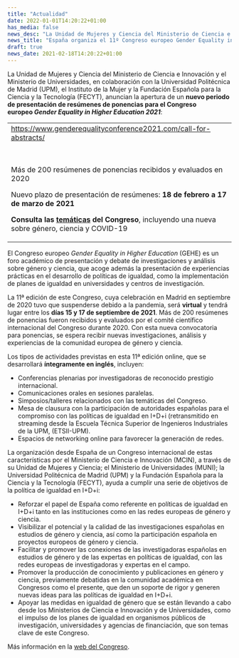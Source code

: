 ```yaml
---
title: "Actualidad"   
date: 2022-01-01T14:20:22+01:00
has_media: false
news_desc: "La Unidad de Mujeres y Ciencia del Ministerio de Ciencia e Innovación (MICINN) y el Ministerio de Universidades (MUNI), en colaboración con la Universidad Politécnica de Madrid (UPM) y la Fundación Española para la Ciencia y la Tecnología (FECYT), anuncian la apertura de un nuevo periodo de presentación de resúmenes de ponencias para el Congreso europeo Gender Equality in Higher Education 2021."
news_title: "España organiza el 11º Congreso europeo Gender Equality in Higher Education. Apertura de nueva convocatoria para resúmenes de ponencias. Edición online 2021."
draft: true
news_date: 2021-02-18T14:20:22+01:00
---
```

<p><span lang="en">La Unidad de Mujeres y Ciencia del Ministerio de Ciencia e Innovaci&oacute;n y el Ministerio de Universidades, en colaboraci&oacute;n con la Universidad Polit&eacute;cnica de Madrid (UPM), el Instituto de la Mujer y la Fundaci&oacute;n Espa&ntilde;ola para la Ciencia y la Tecnolog&iacute;a (FECYT), anuncian la apertura de un<span>&nbsp;</span><strong>nuevo periodo de presentaci&oacute;n de res&uacute;menes de ponencias para el Congreso europeo<span>&nbsp;</span><em>Gender Equality in Higher Education 2021</em></strong>:</span></p>
<table>
<tbody>
<tr>
<td><a title="Ir a 'https://www.genderequalityconference2021.com/call-for-abstracts/', en ventana nueva" href="https://www.genderequalityconference2021.com/" target="_blank" rel="noopener">https://www.genderequalityconference2021.com/call-for-abstracts/</a>
<p>&nbsp;</p>
<p>M&aacute;s de 200 res&uacute;menes de ponencias recibidos y evaluados en 2020&nbsp;&nbsp;</p>
<p>Nuevo plazo de presentaci&oacute;n de res&uacute;menes:&nbsp;<strong>18 de febrero a 17 de marzo de 2021&nbsp;&nbsp;</strong></p>
<p><strong>Consulta las<span>&nbsp;</span><a title="Ir a 'tem&aacute;ticas', en ventana nueva" href="https://genderequalityconference2021.com/call-for-abstracts/" target="_blank" rel="noopener">tem&aacute;ticas</a><span>&nbsp;</span>del Congreso</strong>, incluyendo una nueva sobre g&eacute;nero, ciencia y COVID-19</p>
</td>
</tr>
</tbody>
</table>
<p>El Congreso europeo<span>&nbsp;</span><em>Gender Equality in Higher Education</em><span>&nbsp;</span>(GEHE) es un foro acad&eacute;mico de presentaci&oacute;n y debate de investigaciones y an&aacute;lisis sobre g&eacute;nero y ciencia, que acoge adem&aacute;s la presentaci&oacute;n de experiencias pr&aacute;cticas en el desarrollo de pol&iacute;ticas de igualdad, como la implementaci&oacute;n de planes de igualdad en universidades y centros de investigaci&oacute;n.</p>
<p>La 11&ordf; edici&oacute;n de este Congreso, cuya celebraci&oacute;n en Madrid en septiembre de 2020 tuvo que suspenderse debido a la pandemia, ser&aacute;<span>&nbsp;</span><strong>virtual</strong><span>&nbsp;</span>y tendr&aacute; lugar entre los<span>&nbsp;</span><strong>d&iacute;as 15 y 17 de septiembre de 2021</strong>. M&aacute;s de 200 res&uacute;menes de ponencias fueron recibidos y evaluados por el comit&eacute; cient&iacute;fico internacional del Congreso durante 2020. Con esta nueva convocatoria para ponencias, se espera recibir nuevas investigaciones, an&aacute;lisis y experiencias de la comunidad europea de g&eacute;nero y ciencia.</p>
<p>Los tipos de actividades previstas en esta 11&ordf; edici&oacute;n online, que se desarrollar&aacute;<span>&nbsp;</span><strong>&iacute;ntegramente en ingl&eacute;s</strong>, incluyen:</p>
<ul>
<li>Conferencias plenarias por investigadoras de reconocido prestigio internacional.</li>
<li>Comunicaciones orales en sesiones paralelas.</li>
<li>Simposios/talleres relacionados con las tem&aacute;ticas del Congreso.</li>
<li>Mesa de clausura con la participaci&oacute;n de autoridades espa&ntilde;olas para el compromiso con las pol&iacute;ticas de igualdad en I+D+i (retransmitido en streaming desde la Escuela T&eacute;cnica Superior de Ingenieros Industriales de la UPM, (ETSII-UPM).</li>
<li>Espacios de networking online para favorecer la generaci&oacute;n de redes.</li>
</ul>
<p>La organizaci&oacute;n desde Espa&ntilde;a de un Congreso internacional de estas caracter&iacute;sticas por el Ministerio de Ciencia e Innovaci&oacute;n (MCIN), a trav&eacute;s de su Unidad de Mujeres y Ciencia; el Ministerio de Universidades (MUNI); la Universidad Polit&eacute;cnica de Madrid (UPM) y la Fundaci&oacute;n Espa&ntilde;ola para la Ciencia y la Tecnolog&iacute;a (FECYT), ayuda a cumplir una serie de objetivos de la pol&iacute;tica de igualdad en I+D+i:</p>
<ul>
<li>Reforzar el papel de Espa&ntilde;a como referente en pol&iacute;ticas de igualdad en I+D+i tanto en las instituciones como en las redes europeas de g&eacute;nero y ciencia.</li>
<li>Visibilizar el potencial y la calidad de las investigaciones espa&ntilde;olas en estudios de g&eacute;nero y ciencia, as&iacute; como la participaci&oacute;n espa&ntilde;ola en proyectos europeos de g&eacute;nero y ciencia.</li>
<li>Facilitar y promover las conexiones de las investigadoras espa&ntilde;olas en estudios de g&eacute;nero y de las expertas en pol&iacute;ticas de igualdad, con las redes europeas de investigadoras y expertas en el campo.</li>
<li>Promover la producci&oacute;n de conocimiento y publicaciones en g&eacute;nero y ciencia, previamente debatidas en la comunidad acad&eacute;mica en Congresos como el presente, que den un soporte de rigor y generen nuevas ideas para las pol&iacute;ticas de igualdad en I+D+i.</li>
<li>Apoyar las medidas en igualdad de g&eacute;nero que se est&aacute;n llevando a cabo desde los Ministerios de Ciencia e Innovaci&oacute;n y de Universidades, como el impulso de los planes de igualdad en organismos p&uacute;blicos de investigaci&oacute;n, universidades y agencias de financiaci&oacute;n, que son temas clave de este Congreso.</li>
</ul>
<p>M&aacute;s informaci&oacute;n en la<span>&nbsp;</span><a title="Ir a 'web del Congreso', en ventana nueva" href="https://www.genderequalityconference2021.com/" target="_blank" rel="noopener">web del Congreso</a>.</p>